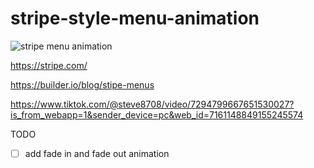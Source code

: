 # stripe-style-menu-animation

![stripe menu animation](https://github.com/reyronald/compute-img-video-aspect-ratio-demo/assets/7514993/d210655b-75b8-4314-8de1-1950cd952d44)

https://stripe.com/

https://builder.io/blog/stipe-menus

https://www.tiktok.com/@steve8708/video/7294799667651530027?is_from_webapp=1&sender_device=pc&web_id=7161148849155245574

TODO

- [ ] add fade in and fade out animation